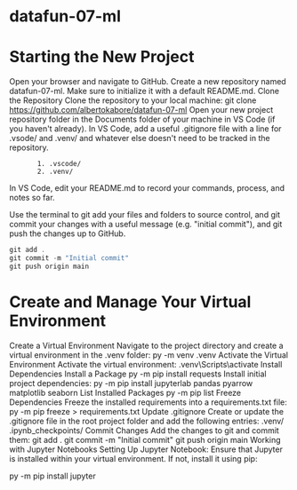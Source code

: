 # datafun-07-ml
# Starting the New Project

Open your browser and navigate to GitHub.
Create a new repository named datafun-07-ml. Make sure to initialize it with a default README.md.
Clone the Repository
Clone the repository to your local machine:
git clone https://github.com/albertokabore/datafun-07-ml
Open your new project repository folder in the Documents folder of your machine in VS Code (if you haven't already).
In VS Code, add a useful .gitignore file with a line for .vsode/ and .venv/ and whatever else doesn't need to be tracked in the repository.

```.gitignore
       1. .vscode/
       2. .venv/
```

In VS Code, edit your README.md to record your commands, process, and notes so far. 

Use the terminal to git add your files and folders to source control, and git commit your changes with a useful message (e.g. "initial commit"), and git push the changes up to GitHub.

```PowerShell
git add .
git commit -m "Initial commit"
git push origin main
```


# Create and Manage Your Virtual Environment

Create a Virtual Environment
Navigate to the project directory and create a virtual environment in the .venv folder:
py -m venv .venv
Activate the Virtual Environment Activate the virtual environment:
.venv\Scripts\activate
Install Dependencies
Install a Package
py -m pip install requests
Install initial project dependencies:
py -m pip install jupyterlab pandas pyarrow matplotlib seaborn
List Installed Packages
py -m pip list
Freeze Dependencies
Freeze the installed requirements into a requirements.txt file:
py -m pip freeze > requirements.txt
Update .gitignore
Create or update the .gitignore file in the root project folder and add the following entries:
.venv/
.ipynb_checkpoints/
Commit Changes
Add the changes to git and commit them:
git add .
git commit -m "Initial commit"
git push origin main
Working with Jupyter Notebooks
Setting Up Jupyter Notebook:
Ensure that Jupyter is installed within your virtual environment. If not, install it using pip:

py -m pip install jupyter